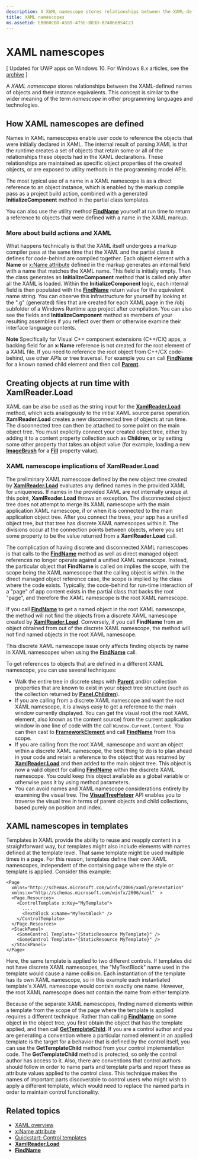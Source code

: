 ```yaml
---
description: A XAML namescope stores relationships between the XAML-defined names of objects and their instance equivalents. This concept is similar to the wider meaning of the term namescope in other programming languages and technologies.
title: XAML namescopes
ms.assetid: EB060CBD-A589-475E-B83D-B24068B54C21
---
```


# XAML namescopes

\[ Updated for UWP apps on Windows 10. For Windows 8.x articles, see the [archive](http://go.microsoft.com/fwlink/p/?linkid=619132) \]

A *XAML namescope* stores relationships between the XAML-defined names of objects and their instance equivalents. This concept is similar to the wider meaning of the term *namescope* in other programming languages and technologies.

## How XAML namescopes are defined

Names in XAML namescopes enable user code to reference the objects that were initially declared in XAML. The internal result of parsing XAML is that the runtime creates a set of objects that retain some or all of the relationships these objects had in the XAML declarations. These relationships are maintained as specific object properties of the created objects, or are exposed to utility methods in the programming model APIs.

The most typical use of a name in a XAML namescope is as a direct reference to an object instance, which is enabled by the markup compile pass as a project build action, combined with a generated **InitializeComponent** method in the partial class templates.

You can also use the utility method [**FindName**](https://msdn.microsoft.com/library/windows/apps/br208715) yourself at run time to return a reference to objects that were defined with a name in the XAML markup.

### More about build actions and XAML

What happens technically is that the XAML itself undergoes a markup compiler pass at the same time that the XAML and the partial class it defines for code-behind are compiled together. Each object element with a **Name** or [x:Name attribute](x-name-attribute.md) defined in the markup generates an internal field with a name that matches the XAML name. This field is initially empty. Then the class generates an **InitializeComponent** method that is called only after all the XAML is loaded. Within the **InitializeComponent** logic, each internal field is then populated with the [**FindName**](https://msdn.microsoft.com/library/windows/apps/br208715) return value for the equivalent name string. You can observe this infrastructure for yourself by looking at the ".g" (generated) files that are created for each XAML page in the /obj subfolder of a Windows Runtime app project after compilation. You can also see the fields and **InitializeComponent** method as members of your resulting assemblies if you reflect over them or otherwise examine their interface language contents.

**Note**  Specifically for Visual C++ component extensions (C++/CX) apps, a backing field for an **x:Name** reference is not created for the root element of a XAML file. If you need to reference the root object from C++/CX code-behind, use other APIs or tree traversal. For example you can call [**FindName**](https://msdn.microsoft.com/library/windows/apps/br208715) for a known named child element and then call [**Parent**](https://msdn.microsoft.com/library/windows/apps/br208739).

## Creating objects at run time with XamlReader.Load

XAML can be also be used as the string input for the [**XamlReader.Load**](https://msdn.microsoft.com/library/windows/apps/br228048) method, which acts analogously to the initial XAML source parse operation. **XamlReader.Load** creates a new disconnected tree of objects at run time. The disconnected tree can then be attached to some point on the main object tree. You must explicitly connect your created object tree, either by adding it to a content property collection such as **Children**, or by setting some other property that takes an object value (for example, loading a new [**ImageBrush**](https://msdn.microsoft.com/library/windows/apps/br210101) for a [**Fill**](https://msdn.microsoft.com/library/windows/apps/br243378) property value).

### XAML namescope implications of XamlReader.Load

The preliminary XAML namescope defined by the new object tree created by [**XamlReader.Load**](https://msdn.microsoft.com/library/windows/apps/br228048) evaluates any defined names in the provided XAML for uniqueness. If names in the provided XAML are not internally unique at this point, **XamlReader.Load** throws an exception. The disconnected object tree does not attempt to merge its XAML namescope with the main application XAML namescope, if or when it is connected to the main application object tree. After you connect the trees, your app has a unified object tree, but that tree has discrete XAML namescopes within it. The divisions occur at the connection points between objects, where you set some property to be the value returned from a **XamlReader.Load** call.

The complication of having discrete and disconnected XAML namescopes is that calls to the [**FindName**](https://msdn.microsoft.com/library/windows/apps/br208715) method as well as direct managed object references no longer operate against a unified XAML namescope. Instead, the particular object that **FindName** is called on implies the scope, with the scope being the XAML namescope that the calling object is within. In the direct managed object reference case, the scope is implied by the class where the code exists. Typically, the code-behind for run-time interaction of a "page" of app content exists in the partial class that backs the root "page", and therefore the XAML namescope is the root XAML namescope.

If you call [**FindName**](https://msdn.microsoft.com/library/windows/apps/br208715) to get a named object in the root XAML namescope, the method will not find the objects from a discrete XAML namescope created by [**XamlReader.Load**](https://msdn.microsoft.com/library/windows/apps/br228048). Conversely, if you call **FindName** from an object obtained from out of the discrete XAML namescope, the method will not find named objects in the root XAML namescope.

This discrete XAML namescope issue only affects finding objects by name in XAML namescopes when using the [**FindName**](https://msdn.microsoft.com/library/windows/apps/br208715) call.

To get references to objects that are defined in a different XAML namescope, you can use several techniques:

-   Walk the entire tree in discrete steps with [**Parent**](https://msdn.microsoft.com/library/windows/apps/br208739) and/or collection properties that are known to exist in your object tree structure (such as the collection returned by [**Panel.Children**](https://msdn.microsoft.com/library/windows/apps/br227514)).
-   If you are calling from a discrete XAML namescope and want the root XAML namescope, it is always easy to get a reference to the main window currently displayed. You can get the visual root (the root XAML element, also known as the content source) from the current application window in one line of code with the call `Window.Current.Content`. You can then cast to [**FrameworkElement**](https://msdn.microsoft.com/library/windows/apps/br208706) and call [**FindName**](https://msdn.microsoft.com/library/windows/apps/br208715) from this scope.
-   If you are calling from the root XAML namescope and want an object within a discrete XAML namescope, the best thing to do is to plan ahead in your code and retain a reference to the object that was returned by [**XamlReader.Load**](https://msdn.microsoft.com/library/windows/apps/br228048) and then added to the main object tree. This object is now a valid object for calling [**FindName**](https://msdn.microsoft.com/library/windows/apps/br208715) within the discrete XAML namescope. You could keep this object available as a global variable or otherwise pass it by using method parameters.
-   You can avoid names and XAML namescope considerations entirely by examining the visual tree. The [**VisualTreeHelper**](https://msdn.microsoft.com/library/windows/apps/br243038) API enables you to traverse the visual tree in terms of parent objects and child collections, based purely on position and index.

## XAML namescopes in templates

Templates in XAML provide the ability to reuse and reapply content in a straightforward way, but templates might also include elements with names defined at the template level. That same template might be used multiple times in a page. For this reason, templates define their own XAML namescopes, independent of the containing page where the style or template is applied. Consider this example:

```xaml
<Page
  xmlns="http://schemas.microsoft.com/winfx/2006/xaml/presentation" 
  xmlns:x="http://schemas.microsoft.com/winfx/2006/xaml"  >
  <Page.Resources>
    <ControlTemplate x:Key="MyTemplate">
      ....
      <TextBlock x:Name="MyTextBlock" />
    </ControlTemplate>
  </Page.Resources>
  <StackPanel>
    <SomeControl Template="{StaticResource MyTemplate}" />
    <SomeControl Template="{StaticResource MyTemplate}" />
  </StackPanel>
</Page>
```

Here, the same template is applied to two different controls. If templates did not have discrete XAML namescopes, the "MyTextBlock" name used in the template would cause a name collision. Each instantiation of the template has its own XAML namescope, so in this example each instantiated template's XAML namescope would contain exactly one name. However, the root XAML namescope does not contain the name from either template.

Because of the separate XAML namescopes, finding named elements within a template from the scope of the page where the template is applied requires a different technique. Rather than calling [**FindName**](https://msdn.microsoft.com/library/windows/apps/br208715) on some object in the object tree, you first obtain the object that has the template applied, and then call [**GetTemplateChild**](https://msdn.microsoft.com/library/windows/apps/br209416). If you are a control author and you are generating a convention where a particular named element in an applied template is the target for a behavior that is defined by the control itself, you can use the **GetTemplateChild** method from your control implementation code. The **GetTemplateChild** method is protected, so only the control author has access to it. Also, there are conventions that control authors should follow in order to name parts and template parts and report these as attribute values applied to the control class. This technique makes the names of important parts discoverable to control users who might wish to apply a different template, which would need to replace the named parts in order to maintain control functionality.

## Related topics

* [XAML overview](xaml-overview.md)
* [x:Name attribute](x-name-attribute.md)
* [Quickstart: Control templates](https://msdn.microsoft.com/library/windows/apps/xaml/hh465374)
* [**XamlReader.Load**](https://msdn.microsoft.com/library/windows/apps/br228048)
* [**FindName**](https://msdn.microsoft.com/library/windows/apps/br208715)
 



<!--HONumber=Jun16_HO1-->


